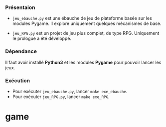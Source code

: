 ### Présentaion

- `jeu_ebauche.py` est une ébauche de jeu de plateforme basée sur les modules Pygame. Il explore uniquement quelques mécanismes de base.

- `jeu_RPG.py` est un projet de jeu plus complet, de type RPG. Uniquement le prologue a été développé. 

### Dépendance

Il faut avoir installé __Python3__ et les modules __Pygame__ pour pouvoir lancer les jeux.

### Exécution

- Pour exécuter `jeu_ebauche.py`, lancer `make exe_ebauche`.
- Pour exécuter `jeu_RPG.py`, lancer `make exe_RPG`.
# game
